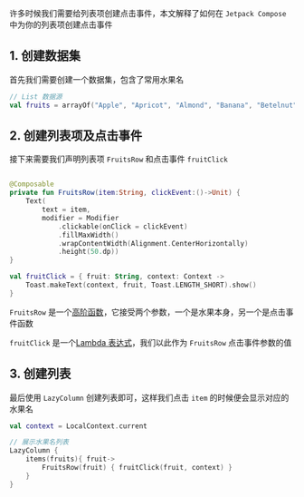 许多时候我们需要给列表项创建点击事件，本文解释了如何在 `Jetpack Compose` 中为你的列表项创建点击事件

## 1. 创建数据集

首先我们需要创建一个数据集，包含了常用水果名

```kotlin
// List 数据源
val fruits = arrayOf("Apple", "Apricot", "Almond", "Banana", "Betelnut", "Cherry", "Damson")
```

## 2. 创建列表项及点击事件

接下来需要我们声明列表项 `FruitsRow` 和点击事件 `fruitClick`

```kotlin

@Composable
private fun FruitsRow(item:String, clickEvent:()->Unit) {
    Text(
        text = item,
        modifier = Modifier
            .clickable(onClick = clickEvent)
            .fillMaxWidth()
            .wrapContentWidth(Alignment.CenterHorizontally)
            .height(50.dp))
}

val fruitClick = { fruit: String, context: Context ->
    Toast.makeText(context, fruit, Toast.LENGTH_SHORT).show()
}
```

`FruitsRow` 是一个[高阶函数](https://www.kotlincn.net/docs/reference/lambdas.html)，它接受两个参数，一个是水果本身，另一个是点击事件函数

`fruitClick` 是一个[Lambda 表达式](https://www.kotlincn.net/docs/reference/lambdas.html)，我们以此作为 `FruitsRow` 点击事件参数的值

## 3. 创建列表

最后使用 `LazyColumn` 创建列表即可，这样我们点击 `item` 的时候便会显示对应的水果名

```kotlin
val context = LocalContext.current

// 展示水果名列表
LazyColumn {
    items(fruits){ fruit->
        FruitsRow(fruit) { fruitClick(fruit, context) }
    }
}
```
